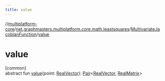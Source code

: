 ```yaml
---
title: value
---
```

//[multiplatform-core](../../../index.html)/[net.graphmasters.multiplatform.core.math.leastsquares](../index.html)/[MultivariateJacobianFunction](index.html)/[value](value.html)



# value



[common]\
abstract fun [value](value.html)(point: [RealVector](../../net.graphmasters.multiplatform.core.math.linear/-real-vector/index.html)): [Pair](../../net.graphmasters.multiplatform.core.math.utils/-pair/index.html)&lt;[RealVector](../../net.graphmasters.multiplatform.core.math.linear/-real-vector/index.html), [RealMatrix](../../net.graphmasters.multiplatform.core.math.linear/-real-matrix/index.html)&gt;




